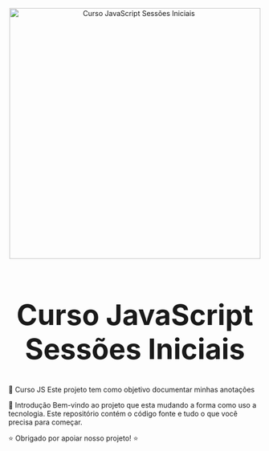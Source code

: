   <p align="center"><img src="https://github.com/Fabricio-P-Viana/Sess-es-iniciais-Curso-JS/assets/125505755/6bd08c8b-f7f2-45b8-ad37-ec295a6cf2c8" alt="Curso JavaScript Sessões Iniciais" width="500"></p>
  <h1 align="center" style="font-size:4em;">Curso JavaScript Sessões Iniciais</h1>

📘 Curso JS
Este projeto tem como objetivo documentar minhas anotações

🚀 Introdução
Bem-vindo ao projeto que esta mudando a forma como uso a tecnologia. Este repositório contém o código fonte e tudo o que você precisa para começar.

⭐️ Obrigado por apoiar nosso projeto! ⭐️
